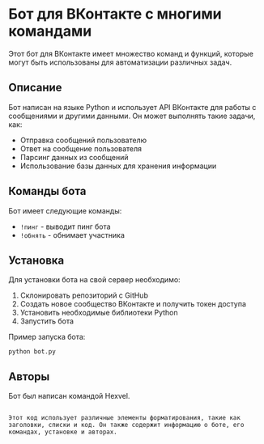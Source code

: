 # Бот для ВКонтакте с многими командами

Этот бот для ВКонтакте имеет множество команд и функций, которые могут быть использованы для автоматизации различных задач.

## Описание

Бот написан на языке Python и использует API ВКонтакте для работы с сообщениями и другими данными. Он может выполнять такие задачи, как:

- Отправка сообщений пользователю
- Ответ на сообщение пользователя
- Парсинг данных из сообщений
- Использование базы данных для хранения информации

## Команды бота

Бот имеет следующие команды:

- `!пинг` - выводит пинг бота
- `!обнять` - обнимает участника

## Установка

Для установки бота на свой сервер необходимо:

1. Склонировать репозиторий с GitHub
2. Создать новое сообщество ВКонтакте и получить токен доступа
3. Установить необходимые библиотеки Python
4. Запустить бота

Пример запуска бота:

```
python bot.py
```

## Авторы

Бот был написан командой Hexvel.
```

Этот код использует различные элементы форматирования, такие как заголовки, списки и код. Он также содержит информацию о боте, его командах, установке и авторах.
